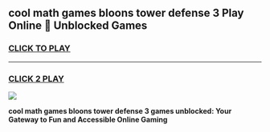 
## cool math games bloons tower defense 3 Play Online 👋 Unblocked Games
<h3>
<a href="https://news.freeplayer.one?title=cool_math_games_bloons_tower_defense_3&ref=17CMG">CLICK TO PLAY</a></h3>
<hr>

<h3>
<a href="https://news.freeplayer.one?title=cool_math_games_bloons_tower_defense_3&ref=17CMG">CLICK 2 PLAY</a>
  
</h3>

<a href="https://news.freeplayer.one?title=cool_math_games_bloons_tower_defense_3&ref=17CMG/"><img src="https://clearcache.store/games.png"></a>


**cool math games bloons tower defense 3 games unblocked: Your Gateway to Fun and Accessible Online Gaming**
